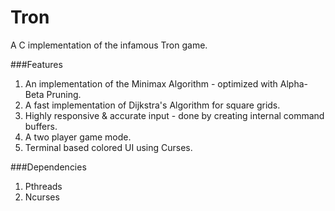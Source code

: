 Tron
====

A C implementation of the infamous Tron game.

###Features
1. An implementation of the Minimax Algorithm - optimized with Alpha-Beta Pruning.
2. A fast implementation of Dijkstra's Algorithm for square grids.
3. Highly responsive & accurate input - done by creating internal command buffers.
4. A two player game mode.
5. Terminal based colored UI using Curses.


###Dependencies
1. Pthreads
2. Ncurses


